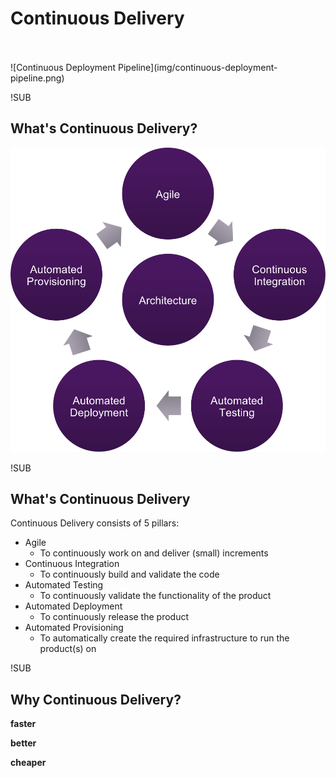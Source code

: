 <!-- .slide: data-background="#6B205E" -->
<!-- .element: style="text-align: center" -->
# Continuous Delivery
<br />
<br />
![Continuous Deployment Pipeline](img/continuous-deployment-pipeline.png) <!-- .element: class="noborder" -->

!SUB
<!-- .element: style="text-align: center" -->
## What's Continuous Delivery?
![Continuous Delivery](img/cd-what.svg) <!-- .element: class="noborder" -->

!SUB
<!-- .element: style="text-align: center" -->
## What's Continuous Delivery
Continuous Delivery consists of 5 pillars:
- Agile
  - To continuously work on and deliver (small) increments
- Continuous Integration
  - To continuously build and validate the code
- Automated Testing
  - To continuously validate the functionality of the product
- Automated Deployment
  - To continuously release the product
- Automated Provisioning
  - To automatically create the required infrastructure to run the product(s) on


!SUB
<!-- .element: style="text-align: center" -->
## Why Continuous Delivery?

**faster**

**better**

**cheaper**
